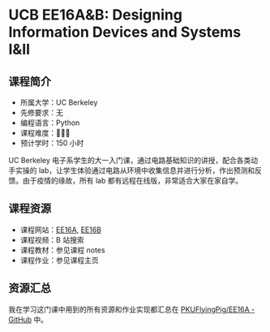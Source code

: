 # UCB EE16A&B: Designing Information Devices and Systems I&II

## 课程简介

- 所属大学：UC Berkeley
- 先修要求：无
- 编程语言：Python
- 课程难度：🌟🌟🌟
- 预计学时：150 小时

UC Berkeley 电子系学生的大一入门课，通过电路基础知识的讲授，配合各类动手实操的 lab，让学生体验通过电路从环境中收集信息并进行分析，作出预测和反馈。由于疫情的缘故，所有 lab 都有远程在线版，非常适合大家在家自学。

## 课程资源

- 课程网站：[EE16A](https://inst.eecs.berkeley.edu/~ee16a/su20/), [EE16B](https://eecs16b.org/)
- 课程视频：B 站搜索
- 课程教材：参见课程 notes
- 课程作业：参见课程主页

## 资源汇总

我在学习这门课中用到的所有资源和作业实现都汇总在 [PKUFlyingPig/EE16A - GitHub](https://github.com/PKUFlyingPig/EE16A) 中。

